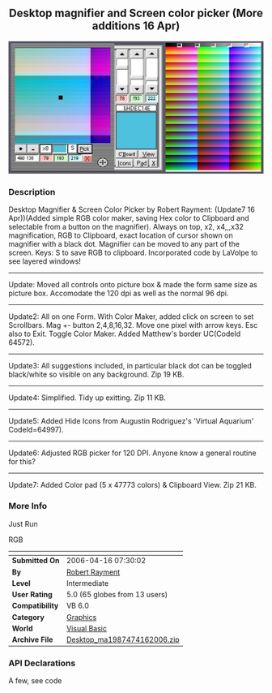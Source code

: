 ﻿<div align="center">

## Desktop magnifier and Screen color picker \(More additions 16 Apr\)

<img src="PIC2006416723551742.jpg">
</div>

### Description

Desktop Magnifier &amp; Screen Color Picker by Robert Rayment: (Update7 16 Apr))(Added simple RGB color maker, saving Hex color to Clipboard and selectable from a button on the magnifier). Always on top, x2, x4,,,x32 magnification, RGB to Clipboard, exact location of cursor shown on magnifier with a black dot. Magnifier can be moved to any part of the screen. Keys: S to save RGB to clipboard. Incorporated code by LaVolpe to see layered windows!

----

Update: Moved all controls onto picture box &amp; made the form same size as picture box. Accomodate the 120 dpi as well as the normal 96 dpi.

----

Update2: All on one Form. With Color Maker, added click on screen to set Scrollbars. Mag +- button 2,4,8,16,32. Move one pixel with arrow keys. Esc also to Exit. Toggle Color Maker. Added Matthew's border UC(CodeId 64572).

----

Update3: All suggestions included, in particular black dot can be toggled black/white so visible on any background. Zip 19 KB.

----

Update4: Simplified. Tidy up exitting. Zip 11 KB.

----

Update5: Added Hide Icons from Augustin Rodriguez's 'Virtual Aquarium' CodeId=64997).

----

Update6: Adjusted RGB picker for 120 DPI. Anyone know a general routine for this?

----

Update7: Added Color pad (5 x 47773 colors) &amp; Clipboard View. Zip 21 KB.
 
### More Info
 
Just Run

RGB


<span>             |<span>
---                |---
**Submitted On**   |2006-04-16 07:30:02
**By**             |[Robert Rayment](https://github.com/Planet-Source-Code/PSCIndex/blob/master/ByAuthor/robert-rayment.md)
**Level**          |Intermediate
**User Rating**    |5.0 (65 globes from 13 users)
**Compatibility**  |VB 6\.0
**Category**       |[Graphics](https://github.com/Planet-Source-Code/PSCIndex/blob/master/ByCategory/graphics__1-46.md)
**World**          |[Visual Basic](https://github.com/Planet-Source-Code/PSCIndex/blob/master/ByWorld/visual-basic.md)
**Archive File**   |[Desktop\_ma1987474162006\.zip](https://github.com/Planet-Source-Code/robert-rayment-desktop-magnifier-and-screen-color-picker-more-additions-16-apr__1-64523/archive/master.zip)

### API Declarations

A few, see code





